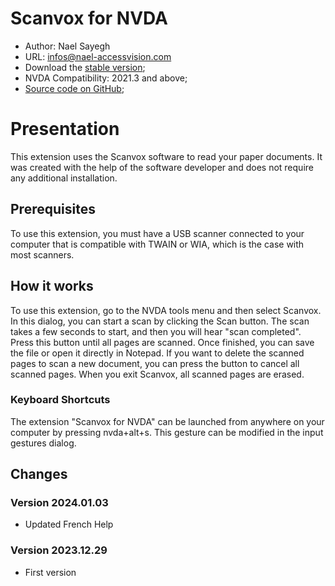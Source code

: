 # Scanvox for NVDA

* Author: Nael Sayegh
* URL: [infos@nael-accessvision.com](mailto:infos@nael-accessvision.com)
* Download the [stable version][1];
* NVDA Compatibility: 2021.3 and above;
* [Source code on GitHub][2];

# Presentation

This extension uses the Scanvox software to read your paper documents. It was created with the help of the software developer and does not require any additional installation.

## Prerequisites 

To use this extension, you must have a USB scanner connected to your computer that is compatible with TWAIN or WIA, which is the case with most scanners.

## How it works

To use this extension, go to the NVDA tools menu and then select Scanvox. In this dialog, you can start a scan by clicking the Scan button. The scan takes a few seconds to start, and then you will hear "scan completed". Press this button until all pages are scanned. Once finished, you can save the file or open it directly in Notepad.
If you want to delete the scanned pages to scan a new document, you can press the button to cancel all scanned pages.
When you exit Scanvox, all scanned pages are erased.

### Keyboard Shortcuts

The extension "Scanvox for NVDA" can be launched from anywhere on your computer by pressing nvda+alt+s. This gesture can be modified in the input gestures dialog.

## Changes

### Version 2024.01.03

  * Updated French Help

### Version 2023.12.29

  * First version

[1]: https://github.com/Nael-Sayegh/scanvox-for-nvda/releases/download/2024.01.03/scanvox-2024.01.03.nvda-addon

[2]: https://github.com/Nael-Sayegh/scanvox-for-nvda
